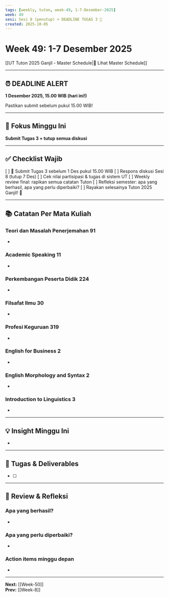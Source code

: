 ```yaml
---
tags: [weekly, tuton, week-49, 1-7-Desember-2025]
week: 49
sesi: Sesi 8 (penutup) + DEADLINE TUGAS 3 🔴
created: 2025-10-05
---
```


# Week 49: 1-7 Desember 2025

[[UT Tuton 2025 Ganjil - Master Schedule|📅 Lihat Master Schedule]]

---
## ⏰ DEADLINE ALERT

**1 Desember 2025, 15.00 WIB (hari ini!)**

Pastikan submit sebelum pukul 15.00 WIB!

---

## 🎯 Fokus Minggu Ini

**Submit Tugas 3 + tutup semua diskusi**

---

## ✅ Checklist Wajib

[ ] 🔴 Submit Tugas 3 sebelum 1 Des pukul 15.00 WIB
[ ] Respons diskusi Sesi 8 (tutup 7 Des)
[ ] Cek nilai partisipasi & tugas di sistem UT
[ ] Weekly review final: rapikan semua catatan Tuton
[ ] Refleksi semester: apa yang berhasil, apa yang perlu diperbaiki?
[ ] Rayakan selesainya Tuton 2025 Ganjil! 🎊

---

## 📚 Catatan Per Mata Kuliah

### Teori dan Masalah Penerjemahan 91
- 

### Academic Speaking 11
- 

### Perkembangan Peserta Didik 224
- 

### Filsafat Ilmu 30
- 

### Profesi Keguruan 319
- 

### English for Business 2
- 

### English Morphology and Syntax 2
- 

### Introduction to Linguistics 3
- 

---

## 💡 Insight Minggu Ini

- 

---

## 📝 Tugas & Deliverables

- [ ] 

---

## 🔄 Review & Refleksi

### Apa yang berhasil?
- 

### Apa yang perlu diperbaiki?
- 

### Action items minggu depan
- 

---

**Next:** [[Week-50]]  
**Prev:** [[Week-8]]
